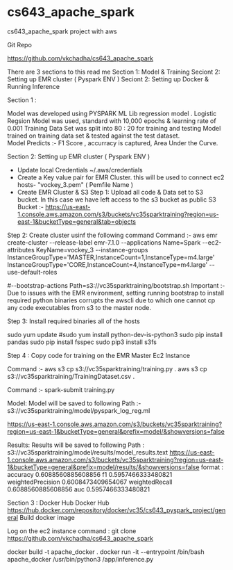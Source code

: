 # cs643_apache_spark
cs643_apache_spark project with aws 

Git Repo

https://github.com/vkchadha/cs643_apache_spark



There are 3 sections to this read me
Section 1: Model & Training 
Seciont 2: Setting up EMR cluster ( Pyspark ENV ) 
Seciont 2: Setting up Docker & Running Inference



Section 1 : 

Model was developed using PYSPARK ML Lib regression model . 
Logistic Regsion Model was used, standard with 10,000 epochs & learning rate of 0.001
Training Data Set was split into 80 : 20 for training and testing
Model trained on training data set & tested against the test dataset.  
Model Predicts :- F1 Score , accurracy is captured, Area Under the Curve. 


Section 2: Setting up EMR cluster ( Pyspark ENV ) 
* Update local Credentials ~/.aws/credentials
* Create a Key value pair for EMR Cluster. this will be used to connect ec2 hosts- "vockey_3.pem" ( Pemfile Name )
* Create EMR Cluster & S3
Step 1: Upload all code & Data set to S3 bucket. In this case we have left access to the s3 bucket as public
S3 Bucket :- https://us-east-1.console.aws.amazon.com/s3/buckets/vc35sparktraining?region=us-east-1&bucketType=general&tab=objects


Step 2: Create cluster usinf the following command 
Command :- aws emr create-cluster --release-label emr-7.1.0 --applications Name=Spark --ec2-attributes KeyName=vockey_3 --instance-groups InstanceGroupType='MASTER,InstanceCount=1,InstanceType=m4.large' InstanceGroupType='CORE,InstanceCount=4,InstanceType=m4.large' --use-default-roles  


#--bootstrap-actions Path=s3://vc35sparktraining/bootstrap.sh 
Important :- Due to issues with the EMR environment, setting running bootstrap to install required python binaries corrupts the awscli due to which one cannot cp any code   executables from s3 to the master node. 

Step 3: Install required binaries all of the hosts 


sudo yum update
#sudo yum install python-dev-is-python3
sudo pip install pandas 
sudo pip install fsspec
sudo pip3 install s3fs


Step 4 : Copy code for training on the EMR Master Ec2 Instance 

Command :- 
aws s3 cp s3://vc35sparktraining/training.py .
aws s3 cp s3://vc35sparktraining/TrainingDataset.csv .

Command :- 
spark-submit training.py

Model: 
Model will be saved to following Path :- s3://vc35sparktraining/model/pyspark_log_reg.ml

https://us-east-1.console.aws.amazon.com/s3/buckets/vc35sparktraining?region=us-east-1&bucketType=general&prefix=model/&showversions=false


Results: 
Results will be saved to following Path :
s3://vc35sparktraining/model/results/model_results.text
https://us-east-1.console.aws.amazon.com/s3/buckets/vc35sparktraining?region=us-east-1&bucketType=general&prefix=model/results/&showversions=false
format :
accuracy 0.6088560885608856
f1 0.5957466333480821
weightedPrecision 0.6008473409654067
weightedRecall 0.6088560885608856
auc 0.5957466333480821




Section 3 : Docker Hub 
Docker Hub 
https://hub.docker.com/repository/docker/vc35/cs643_pyspark_project/general
Build docker image 


Log on the ec2 instance
command : 
git clone https://github.com/vkchadha/cs643_apache_spark


docker build -t apache_docker .
docker run -it --entrypoint /bin/bash apache_docker
/usr/bin/python3 /app/inference.py





